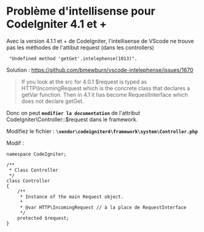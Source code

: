 # Problème d'intellisense pour CodeIgniter 4.1 et +

Avec la version 4.1.1 et + de CodeIgniter, l'intellisense de VScode ne trouve pas les méthodes de l'attibut request (dans les controllers)
```
 "Undefined method 'getGet'.intelephense(1013)".
```

Solution : https://github.com/bmewburn/vscode-intelephense/issues/1670

> If you look at the src for 4.0.1 $request is typed as HTTP\IncomingRequest which is the concrete class that declares a getVar function. Then in 4.1 it has become RequestInterface which does not declare getGet.

Donc on peut **```modifier la documentation```** de l'attribut CodeIgniter\Controller::$request dans le framework.

Modifiez le fichier : **```\vendor\codeigniter4\framework\system\Controller.php```**

Modif :
```
namespace CodeIgniter;

/**
 * Class Controller
 */
class Controller
{
	/**
	 * Instance of the main Request object.
	 *
	 * @var HTTP\IncomingRequest // à la place de RequestInterface
	 */
	protected $request;
}

